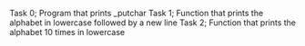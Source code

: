 Task 0; Program that prints _putchar
Task 1; Function that prints the alphabet in lowercase followed by a new line
Task 2; Function that prints the alphabet 10 times in lowercase
